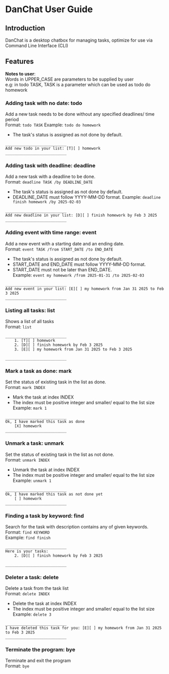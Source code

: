 # DanChat User Guide


## Introduction  
DanChat is a desktop chatbox for managing tasks, optimize for use via Command Line Interface (CLI)

## Features  
__Notes to user__:  
Words in UPPER_CASE are parameters to be supplied by user  
e.g: in todo TASK, TASK is a parameter which can be used as todo do homework
### Adding task with no date: todo
Add a new task needs to be done without any specified deadlines/ time period  
Format: `todo TASK`
Example: `todo do homework`  
- The task's status is assigned as not done by default.
```
___________________________
Add new todo in your list: [T][ ] homework
___________________________
```

### Adding task with deadline: deadline  
Add a new task with a deadline to be done.    
Format: `deadline TASK /by DEADLINE_DATE`  
- The task's status is assigned as not done by default.  
- DEADLINE_DATE must follow YYYY-MM-DD format.
Example: `deadline finish homework /by 2025-02-03`  
```
___________________________
Add new deadline in your list: [D][ ] finish homework by Feb 3 2025
___________________________
```  

### Adding event with time range: event
Add a new event with a starting date and an ending date.  
Format: `event TASK /from START_DATE /to END_DATE`
- The task's status is assigned as not done by default.  
- START_DATE and END_DATE must follow YYYY-MM-DD format.  
- START_DATE must not be later than END_DATE.  
Example: `event my homework /from 2025-01-31 /to 2025-02-03`
```
___________________________
Add new event in your list: [E][ ] my homework from Jan 31 2025 to Feb 3 2025
___________________________
``` 

### Listing all tasks: list
Shows a list of all tasks     
Format: `list`
```
___________________________
	1. [T][ ] homework
	2. [D][ ] finish homework by Feb 3 2025
	3. [E][ ] my homework from Jan 31 2025 to Feb 3 2025

___________________________
```  

### Mark a task as done: mark
Set the status of existing task in the list as done.  
Format: `mark INDEX`
- Mark the task at index INDEX  
- The index must be positive integer and smaller/ equal to the list size  
Example: `mark 1`  
```
___________________________
Ok, I have marked this task as done
	[X] homework
___________________________
```    

### Unmark a task: unmark
Set the status of existing task in the list as not done.  
Format: `unmark INDEX`  
- Unmark the task at index INDEX
- The index must be positive integer and smaller/ equal to the list size  
Example: `unmark 1`  
```
___________________________
Ok, I have marked this task as not done yet
	[ ] homework
___________________________
```

### Finding a task by keyword: find
Search for the task with description contains any of given keywords.  
Format: `find KEYWORD`  
Example: `find finish`  
```
___________________________
Here is your tasks: 
	2. [D][ ] finish homework by Feb 3 2025

___________________________
```

### Deleter a task: delete
Delete a task from the task list  
Format: `delete INDEX`
- Delete the task at index INDEX
- The index must be positive integer and smaller/ equal to the list size  
Example: `delete 3`
```
___________________________
I have deleted this task for you: [E][ ] my homework from Jan 31 2025 to Feb 3 2025
___________________________
```

### Terminate the program: bye
Terminate and exit the program  
Format: `bye`  